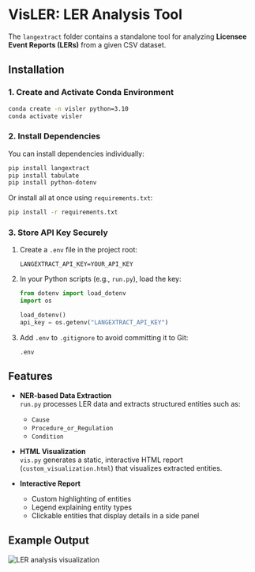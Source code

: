 # VisLER: LER Analysis Tool

The `langextract` folder contains a standalone tool for analyzing **Licensee Event Reports (LERs)** from a given CSV dataset.

## Installation

### 1. Create and Activate Conda Environment
```bash
conda create -n visler python=3.10
conda activate visler
```

### 2. Install Dependencies

You can install dependencies individually:
```bash
pip install langextract
pip install tabulate
pip install python-dotenv
```

Or install all at once using `requirements.txt`:
```bash
pip install -r requirements.txt
```

### 3. Store API Key Securely
1. Create a `.env` file in the project root:
   ```env
   LANGEXTRACT_API_KEY=YOUR_API_KEY
   ```

2. In your Python scripts (e.g., `run.py`), load the key:
   ```python
   from dotenv import load_dotenv
   import os

   load_dotenv()
   api_key = os.getenv("LANGEXTRACT_API_KEY")
   ```

3. Add `.env` to `.gitignore` to avoid committing it to Git:
   ```
   .env
   ```

## Features

- **NER-based Data Extraction**  
  `run.py` processes LER data and extracts structured entities such as:
  - `Cause`
  - `Procedure_or_Regulation`
  - `Condition`

- **HTML Visualization**  
  `vis.py` generates a static, interactive HTML report (`custom_visualization.html`) that visualizes extracted entities.

- **Interactive Report**  
  - Custom highlighting of entities
  - Legend explaining entity types
  - Clickable entities that display details in a side panel

## Example Output

![LER analysis visualization](./langextract/LER/lervis.png)
